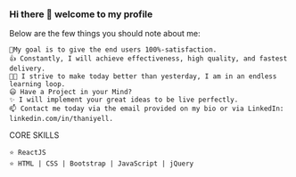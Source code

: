 ### Hi there 👋 welcome to my profile
Below are the few things you should note about me:

    🚀My goal is to give the end users 100%-satisfaction.
    👍 Constantly, I will achieve effectiveness, high quality, and fastest delivery.
    👨‍🎓 I strive to make today better than yesterday, I am in an endless learning loop.
    😃 Have a Project in your Mind?
    ✨ I will implement your great ideas to be live perfectly.
    📫 Contact me today via the email provided on my bio or via LinkedIn: linkedin.com/in/thaniyell.

CORE SKILLS

    ⭐ ReactJS 
    ⭐ HTML | CSS | Bootstrap | JavaScript | jQuery
   
